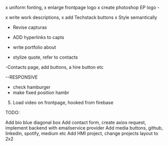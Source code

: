 x uniform fonting,
x enlarge frontpage logo
x create photoshop EP logo -

x write work descriptions,
x add Techstack buttons
x Style semantically

- Revise capturas
- ADD hyperlinks to capts

- write portfolio about
- stylize quote, refer to contacts

-Contacts page, add buttons, a hire button etc

--RESPONSIVE

- check hamburger
- make fixed position hambr

5. Load video on frontpage, hooked from firebase

TODO:

Add bio blue diagonal box
Add contact form, create axios request, implement backend with emailservice provider
Add media buttons, github, linkedin, spotify, medium etc
Add HMI project, change projects layout to 2x2
